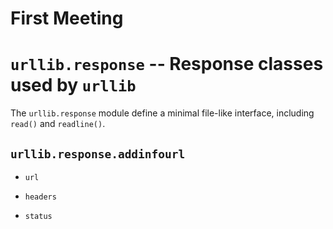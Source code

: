 # First Meeting

# `urllib.response` -- Response classes used by `urllib`

The `urllib.response` module define a minimal file-like interface, including `read()` and `readline()`. 

## `urllib.response.addinfourl`

- `url`

- `headers`

- `status`


